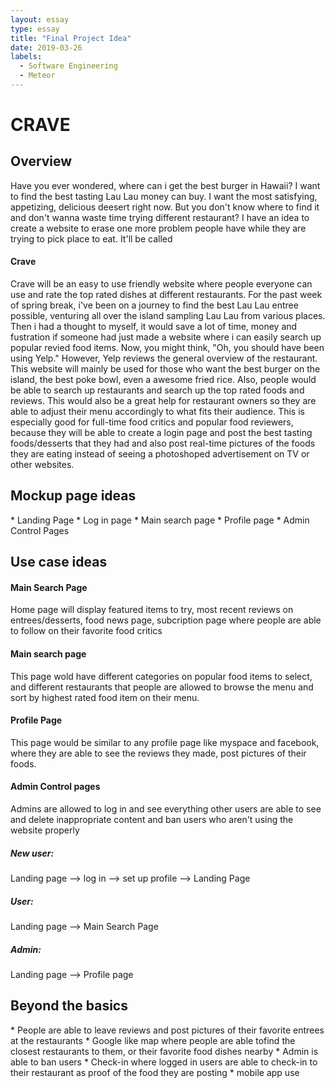 ```yaml
---
layout: essay
type: essay
title: "Final Project Idea"
date: 2019-03-26
labels:
  - Software Engineering
  - Meteor
---
```


<h1>CRAVE</h1>

<h2>Overview</h2>
<p>Have you ever wondered, where can i get the best burger in Hawaii? I want to find the best tasting Lau Lau money can buy. I want the most satisfying, appetizing, delicious deesert right now. But you don't know where to find it and don't wanna waste time trying different restaurant? I have an idea to create a website to erase one more problem people have while they are trying to pick place to eat. It'll be called <h4>Crave</h4></p>

<p>Crave will be an easy to use friendly website where people everyone can use and rate the top rated dishes at different restaurants. For the past week of spring break, i've been on a journey to find the best Lau Lau entree possible, venturing all over the island sampling Lau Lau from various places. Then i had a thought to myself, it would save a lot of time, money and fustration if someone had just made a website where i can easily search up popular revied food items. Now, you might think, "Oh, you should have been using Yelp." However, Yelp reviews the general overview of the restaurant. This website will mainly be used for those who want the best burger on the island, the best poke bowl, even a awesome fried rice. Also, people would be able to search up restaurants and search up the top rated foods and reviews. This would also be a great help for restaurant owners so they are able to adjust their menu accordingly to what fits their audience. This is especially good for full-time food critics and popular food reviewers, because they will be able to create a login page and post the best tasting foods/desserts that they had and also post real-time pictures of the foods they are eating instead of seeing a photoshoped advertisement on TV or other websites.</p>

<h2>Mockup page ideas</h2>
* Landing Page
* Log in page
* Main search page
* Profile page
* Admin Control Pages

<h2>Use case ideas</h2>

<h4>Main Search Page</h4>
<p>Home page will display featured items to try, most recent reviews on entrees/desserts, food news page, subcription page where people are able to follow on their favorite food critics </p>
  
<h4>Main search page</h4>
<p>This page wold have different categories on popular food items to select, and different restaurants that people are allowed to browse the menu and sort by highest rated food item on their menu.</p>

<h4>Profile Page</h4>
<p>This page would be similar to any profile page like myspace and facebook, where they are able to see the reviews they made, post pictures of their foods.</p>

<h4>Admin Control pages</h4>
<p>Admins are allowed to log in and see everything other users are able to see and delete inappropriate content and ban users who aren't using the website properly</p>

<h5>New user:</h5> 
Landing page --> log in --> set up profile --> Landing Page
<h5>User:</h5> 
Landing page --> Main Search Page 
<h5>Admin:</h5> 
Landing page --> Profile page


<h2>Beyond the basics</h2>
* People are able to leave reviews and post pictures of their favorite entrees at the restaurants
* Google like map where people are able tofind the closest restaurants to them, or their favorite food dishes nearby
* Admin is able to ban users
* Check-in where logged in users are able to check-in to their restaurant as proof of the food they are posting
* mobile app use


